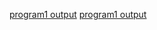 [program1 output](https://github.com/AnvethaHM4/Java-Programs/blob/main/program1.png)
[program1 output](https://github.com/AnvethaHM4/Java-Programs/blob/main/program1.1.png)
